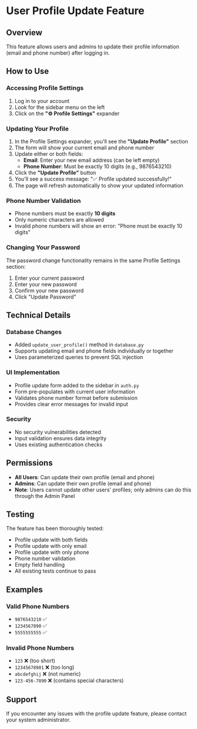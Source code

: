 # User Profile Update Feature

## Overview
This feature allows users and admins to update their profile information (email and phone number) after logging in.

## How to Use

### Accessing Profile Settings
1. Log in to your account
2. Look for the sidebar menu on the left
3. Click on the **"⚙️ Profile Settings"** expander

### Updating Your Profile
1. In the Profile Settings expander, you'll see the **"Update Profile"** section
2. The form will show your current email and phone number
3. Update either or both fields:
   - **Email**: Enter your new email address (can be left empty)
   - **Phone Number**: Must be exactly 10 digits (e.g., 9876543210)
4. Click the **"Update Profile"** button
5. You'll see a success message: "✅ Profile updated successfully!"
6. The page will refresh automatically to show your updated information

### Phone Number Validation
- Phone numbers must be exactly **10 digits**
- Only numeric characters are allowed
- Invalid phone numbers will show an error: "Phone must be exactly 10 digits"

### Changing Your Password
The password change functionality remains in the same Profile Settings section:
1. Enter your current password
2. Enter your new password
3. Confirm your new password
4. Click "Update Password"

## Technical Details

### Database Changes
- Added `update_user_profile()` method in `database.py`
- Supports updating email and phone fields individually or together
- Uses parameterized queries to prevent SQL injection

### UI Implementation
- Profile update form added to the sidebar in `auth.py`
- Form pre-populates with current user information
- Validates phone number format before submission
- Provides clear error messages for invalid input

### Security
- No security vulnerabilities detected
- Input validation ensures data integrity
- Uses existing authentication checks

## Permissions
- **All Users**: Can update their own profile (email and phone)
- **Admins**: Can update their own profile (email and phone)
- **Note**: Users cannot update other users' profiles; only admins can do this through the Admin Panel

## Testing
The feature has been thoroughly tested:
- Profile update with both fields
- Profile update with only email
- Profile update with only phone
- Phone number validation
- Empty field handling
- All existing tests continue to pass

## Examples

### Valid Phone Numbers
- `9876543210` ✅
- `1234567890` ✅
- `5555555555` ✅

### Invalid Phone Numbers
- `123` ❌ (too short)
- `12345678901` ❌ (too long)
- `abcdefghij` ❌ (not numeric)
- `123-456-7890` ❌ (contains special characters)

## Support
If you encounter any issues with the profile update feature, please contact your system administrator.
